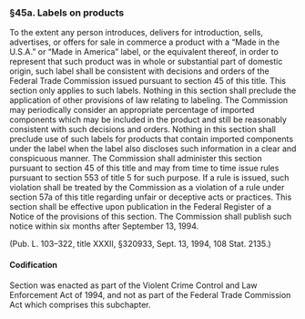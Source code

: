 ### §45a. Labels on products ###

To the extent any person introduces, delivers for introduction, sells, advertises, or offers for sale in commerce a product with a “Made in the U.S.A.” or “Made in America” label, or the equivalent thereof, in order to represent that such product was in whole or substantial part of domestic origin, such label shall be consistent with decisions and orders of the Federal Trade Commission issued pursuant to section 45 of this title. This section only applies to such labels. Nothing in this section shall preclude the application of other provisions of law relating to labeling. The Commission may periodically consider an appropriate percentage of imported components which may be included in the product and still be reasonably consistent with such decisions and orders. Nothing in this section shall preclude use of such labels for products that contain imported components under the label when the label also discloses such information in a clear and conspicuous manner. The Commission shall administer this section pursuant to section 45 of this title and may from time to time issue rules pursuant to section 553 of title 5 for such purpose. If a rule is issued, such violation shall be treated by the Commission as a violation of a rule under section 57a of this title regarding unfair or deceptive acts or practices. This section shall be effective upon publication in the Federal Register of a Notice of the provisions of this section. The Commission shall publish such notice within six months after September 13, 1994.

(Pub. L. 103–322, title XXXII, §320933, Sept. 13, 1994, 108 Stat. 2135.)

#### Codification ####

Section was enacted as part of the Violent Crime Control and Law Enforcement Act of 1994, and not as part of the Federal Trade Commission Act which comprises this subchapter.